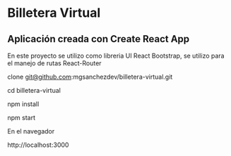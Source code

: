 # Billetera Virtual

## Aplicación creada con Create React App

En este proyecto se utilizo como libreria UI React Bootstrap, se utilizo para el manejo de rutas React-Router

clone git@github.com:mgsanchezdev/billetera-virtual.git

cd billetera-virtual

npm install

npm start

En el navegador

http://localhost:3000
